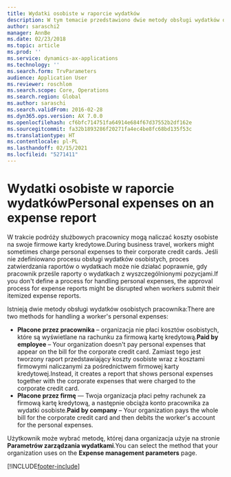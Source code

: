 ```yaml
---
title: Wydatki osobiste w raporcie wydatków
description: W tym temacie przedstawiono dwie metody obsługi wydatków osobistych pracownika w Microsoft Dynamics 365 Finance.
author: saraschi2
manager: AnnBe
ms.date: 02/23/2018
ms.topic: article
ms.prod: ''
ms.service: dynamics-ax-applications
ms.technology: ''
ms.search.form: TrvParameters
audience: Application User
ms.reviewer: roschlom
ms.search.scope: Core, Operations
ms.search.region: Global
ms.author: saraschi
ms.search.validFrom: 2016-02-28
ms.dyn365.ops.version: AX 7.0.0
ms.openlocfilehash: cf6bfc714751fa64914e684f67d37552b2df162e
ms.sourcegitcommit: fa32b1893286f20271fa4ec4be8fc68bd135f53c
ms.translationtype: HT
ms.contentlocale: pl-PL
ms.lasthandoff: 02/15/2021
ms.locfileid: "5271411"
---
```

# <a name="personal-expenses-on-an-expense-report"></a><span data-ttu-id="e0429-103">Wydatki osobiste w raporcie wydatków</span><span class="sxs-lookup"><span data-stu-id="e0429-103">Personal expenses on an expense report</span></span>

<span data-ttu-id="e0429-104">W trakcie podróży służbowych pracownicy mogą naliczać koszty osobiste na swoje firmowe karty kredytowe.</span><span class="sxs-lookup"><span data-stu-id="e0429-104">During business travel, workers might sometimes charge personal expenses to their corporate credit cards.</span></span> <span data-ttu-id="e0429-105">Jeśli nie zdefiniowano procesu obsługi wydatków osobistych, proces zatwierdzania raportów o wydatkach może nie działać poprawnie, gdy pracownik prześle raporty o wydatkach z wyszczególnionymi pozycjami.</span><span class="sxs-lookup"><span data-stu-id="e0429-105">If you don't define a process for handling personal expenses, the approval process for expense reports might be disrupted when workers submit their itemized expense reports.</span></span> 

<span data-ttu-id="e0429-106">Istnieją dwie metody obsługi wydatków osobistych pracownika:</span><span class="sxs-lookup"><span data-stu-id="e0429-106">There are two methods for handling a worker's personal expenses:</span></span>

- <span data-ttu-id="e0429-107">**Płacone przez pracownika** – organizacja nie płaci kosztów osobistych, które są wyświetlane na rachunku za firmową kartę kredytową.</span><span class="sxs-lookup"><span data-stu-id="e0429-107">**Paid by employee** – Your organization doesn't pay personal expenses that appear on the bill for the corporate credit card.</span></span> <span data-ttu-id="e0429-108">Zamiast tego jest tworzony raport przedstawiający koszty osobiste wraz z kosztami firmowymi naliczanymi za pośrednictwem firmowej karty kredytowej.</span><span class="sxs-lookup"><span data-stu-id="e0429-108">Instead, it creates a report that shows personal expenses together with the corporate expenses that were charged to the corporate credit card.</span></span>
- <span data-ttu-id="e0429-109">**Płacone przez firmę** — Twoja organizacja płaci pełny rachunek za firmową kartę kredytową, a następnie obciąża konto pracownika za wydatki osobiste.</span><span class="sxs-lookup"><span data-stu-id="e0429-109">**Paid by company** – Your organization pays the whole bill for the corporate credit card and then debits the worker's account for the personal expenses.</span></span>

<span data-ttu-id="e0429-110">Użytkownik może wybrać metodę, której dana organizacja użyje na stronie **Parametrów zarządzania wydatkami**.</span><span class="sxs-lookup"><span data-stu-id="e0429-110">You can select the method that your organization uses on the **Expense management parameters** page.</span></span>


[!INCLUDE[footer-include](../includes/footer-banner.md)]